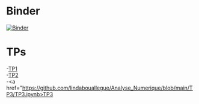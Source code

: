 # Binder
[![Binder](https://mybinder.org/badge_logo.svg)](https://mybinder.org/v2/gh/lindabouallegue/Analyse_Numerique/main)
# TPs
-<a href="https://github.com/lindabouallegue/Analyse_Numerique/blob/main/TP1/TP1_E.ipynb">TP1</a><br>
-<a href="https://github.com/lindabouallegue/Analyse_Numerique/blob/main/TP2/TP2_E.ipynb">TP2</a><br>
-<a href="https://github.com/lindabouallegue/Analyse_Numerique/blob/main/TP3/TP3.ipynb>TP3</a>






